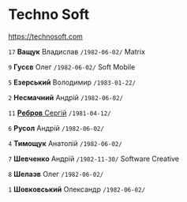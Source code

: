 # Techno Soft

https://technosoft.com

`17` **Ващук** Владислав `/1982-06-02/` Matrix

`9` **Гусєв** Олег `/1982-06-02/` Soft Mobile

`5` **Езерський** Володимир `/1983-01-22/`

`2` **Несмачний** Андрій `/1982-06-02/`

`11` [**Ребров** Сергій](/WebApplication.Core/0a96a7f4-7f93-4308-bee8-d44e503b7133.jpg) `/1981-04-12/`

`6` **Русол** Андрій `/1982-06-02/`

`4` **Тимощук** Анатолій `/1982-06-02/`

`7` **Шевченко** Андрій `/1982-11-30/` Software Creative

`8` **Шелаэв** Олег `/1982-06-02/`

`1` **Шовковський** Олександр `/1982-06-02/`
